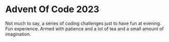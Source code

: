 # Advent Of Code 2023

Not much to say, a series of coding challenges just to have fun at evening.
Fun experience.
Armed with patience and a lot of tea and a small amount of imagination.
